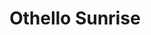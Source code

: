 ---
layout: product
product_id: 2062544797758
id: 2062544797758
title: Othello Sunrise
body_html: >-
  <p>Shot just beside the Othello Tunnels in BC, 2017.</p>

  <p>An early morning trip out to the tunnels in order to catch the sunrise was well worth the drive. As soon as we arrived we saw the sun quickly begin to show itself over the eastern mountains in the distance.</p>

  <p> </p>
vendor: Connell McCarthy
product_type: Posters, Prints, & Visual Artwork
created_at: 2019-03-17T13:24:20-04:00
handle: othello-sunrise
updated_at: 2022-11-23T20:01:34-05:00
published_at: 2018-08-22T19:38:24-04:00
template_suffix: ""
status: active
published_scope: global
tags: Batch 03, mountain, mountains, Print, River, snow, sunrise, water, winter
admin_graphql_api_id: gid://shopify/Product/2062544797758
variants:
  - product_id: 2062544797758
    id: 39577146064958
    title: 8x10” / Full Colour
    price: "35.00"
    sku: CM-PP-B3-06-XXS-FC
    position: 1
    inventory_policy: continue
    compare_at_price: null
    fulfillment_service: manual
    inventory_management: shopify
    option1: 8x10”
    option2: Full Colour
    option3: null
    created_at: 2021-09-01T14:17:08-04:00
    updated_at: 2022-02-07T15:56:56-05:00
    taxable: true
    barcode: ""
    grams: 208
    image_id: 6301796925502
    weight: 0.208
    weight_unit: kg
    inventory_item_id: 41671586709566
    inventory_quantity: 100
    old_inventory_quantity: 100
    requires_shipping: true
    admin_graphql_api_id: gid://shopify/ProductVariant/39577146064958
  - product_id: 2062544797758
    id: 39577146097726
    title: 8x10” / Black & White
    price: "35.00"
    sku: CM-PP-B3-06-XXS-BW
    position: 2
    inventory_policy: continue
    compare_at_price: null
    fulfillment_service: manual
    inventory_management: shopify
    option1: 8x10”
    option2: Black & White
    option3: null
    created_at: 2021-09-01T14:17:08-04:00
    updated_at: 2022-02-07T15:56:55-05:00
    taxable: true
    barcode: ""
    grams: 208
    image_id: 6301796859966
    weight: 0.208
    weight_unit: kg
    inventory_item_id: 41671586742334
    inventory_quantity: 100
    old_inventory_quantity: 100
    requires_shipping: true
    admin_graphql_api_id: gid://shopify/ProductVariant/39577146097726
  - product_id: 2062544797758
    id: 39577146130494
    title: 8.5x11” / Full Colour
    price: "35.00"
    sku: CM-PP-B3-06-XS-FC
    position: 3
    inventory_policy: continue
    compare_at_price: null
    fulfillment_service: manual
    inventory_management: shopify
    option1: 8.5x11”
    option2: Full Colour
    option3: null
    created_at: 2021-09-01T14:17:08-04:00
    updated_at: 2022-02-07T15:56:55-05:00
    taxable: true
    barcode: ""
    grams: 208
    image_id: 6301796925502
    weight: 0.208
    weight_unit: kg
    inventory_item_id: 41671586775102
    inventory_quantity: 100
    old_inventory_quantity: 100
    requires_shipping: true
    admin_graphql_api_id: gid://shopify/ProductVariant/39577146130494
  - product_id: 2062544797758
    id: 39577146163262
    title: 8.5x11” / Black & White
    price: "35.00"
    sku: CM-PP-B3-06-XS-BW
    position: 4
    inventory_policy: continue
    compare_at_price: null
    fulfillment_service: manual
    inventory_management: shopify
    option1: 8.5x11”
    option2: Black & White
    option3: null
    created_at: 2021-09-01T14:17:08-04:00
    updated_at: 2022-02-07T15:56:55-05:00
    taxable: true
    barcode: ""
    grams: 208
    image_id: 6301796859966
    weight: 0.208
    weight_unit: kg
    inventory_item_id: 41671586807870
    inventory_quantity: 100
    old_inventory_quantity: 100
    requires_shipping: true
    admin_graphql_api_id: gid://shopify/ProductVariant/39577146163262
  - product_id: 2062544797758
    id: 39577146196030
    title: 13x19” / Full Colour
    price: "40.00"
    sku: CM-PP-B3-06-S-FC
    position: 5
    inventory_policy: continue
    compare_at_price: null
    fulfillment_service: manual
    inventory_management: shopify
    option1: 13x19”
    option2: Full Colour
    option3: null
    created_at: 2021-09-01T14:17:08-04:00
    updated_at: 2022-02-07T15:56:55-05:00
    taxable: true
    barcode: ""
    grams: 208
    image_id: 6301796925502
    weight: 0.208
    weight_unit: kg
    inventory_item_id: 41671586840638
    inventory_quantity: 100
    old_inventory_quantity: 100
    requires_shipping: true
    admin_graphql_api_id: gid://shopify/ProductVariant/39577146196030
  - product_id: 2062544797758
    id: 39577146228798
    title: 13x19” / Black & White
    price: "40.00"
    sku: CM-PP-B3-06-S-BW
    position: 6
    inventory_policy: continue
    compare_at_price: null
    fulfillment_service: manual
    inventory_management: shopify
    option1: 13x19”
    option2: Black & White
    option3: null
    created_at: 2021-09-01T14:17:08-04:00
    updated_at: 2022-02-07T15:57:02-05:00
    taxable: true
    barcode: ""
    grams: 208
    image_id: 6301796859966
    weight: 0.208
    weight_unit: kg
    inventory_item_id: 41671586873406
    inventory_quantity: 100
    old_inventory_quantity: 100
    requires_shipping: true
    admin_graphql_api_id: gid://shopify/ProductVariant/39577146228798
  - product_id: 2062544797758
    id: 39577146261566
    title: 16x20” / Full Colour
    price: "50.00"
    sku: CM-PP-B3-06-M-FC
    position: 7
    inventory_policy: continue
    compare_at_price: null
    fulfillment_service: manual
    inventory_management: shopify
    option1: 16x20”
    option2: Full Colour
    option3: null
    created_at: 2021-09-01T14:17:08-04:00
    updated_at: 2022-02-07T15:57:01-05:00
    taxable: true
    barcode: ""
    grams: 208
    image_id: 6301796925502
    weight: 0.208
    weight_unit: kg
    inventory_item_id: 41671586906174
    inventory_quantity: 100
    old_inventory_quantity: 100
    requires_shipping: true
    admin_graphql_api_id: gid://shopify/ProductVariant/39577146261566
  - product_id: 2062544797758
    id: 39577146294334
    title: 16x20” / Black & White
    price: "50.00"
    sku: CM-PP-B3-06-M-BW
    position: 8
    inventory_policy: continue
    compare_at_price: null
    fulfillment_service: manual
    inventory_management: shopify
    option1: 16x20”
    option2: Black & White
    option3: null
    created_at: 2021-09-01T14:17:08-04:00
    updated_at: 2022-02-07T15:57:01-05:00
    taxable: true
    barcode: ""
    grams: 208
    image_id: 6301796859966
    weight: 0.208
    weight_unit: kg
    inventory_item_id: 41671586938942
    inventory_quantity: 100
    old_inventory_quantity: 100
    requires_shipping: true
    admin_graphql_api_id: gid://shopify/ProductVariant/39577146294334
  - product_id: 2062544797758
    id: 39577146327102
    title: 20x24” / Full Colour
    price: "60.00"
    sku: CM-PP-B3-06-L-FC
    position: 9
    inventory_policy: continue
    compare_at_price: null
    fulfillment_service: manual
    inventory_management: shopify
    option1: 20x24”
    option2: Full Colour
    option3: null
    created_at: 2021-09-01T14:17:09-04:00
    updated_at: 2022-02-07T15:57:02-05:00
    taxable: true
    barcode: ""
    grams: 208
    image_id: 6301796925502
    weight: 0.208
    weight_unit: kg
    inventory_item_id: 41671586971710
    inventory_quantity: 100
    old_inventory_quantity: 100
    requires_shipping: true
    admin_graphql_api_id: gid://shopify/ProductVariant/39577146327102
  - product_id: 2062544797758
    id: 39577146359870
    title: 20x24” / Black & White
    price: "60.00"
    sku: CM-PP-B3-06-L-BW
    position: 10
    inventory_policy: continue
    compare_at_price: null
    fulfillment_service: manual
    inventory_management: shopify
    option1: 20x24”
    option2: Black & White
    option3: null
    created_at: 2021-09-01T14:17:09-04:00
    updated_at: 2022-02-07T15:57:01-05:00
    taxable: true
    barcode: ""
    grams: 208
    image_id: 6301796859966
    weight: 0.208
    weight_unit: kg
    inventory_item_id: 41671587004478
    inventory_quantity: 100
    old_inventory_quantity: 100
    requires_shipping: true
    admin_graphql_api_id: gid://shopify/ProductVariant/39577146359870
  - product_id: 2062544797758
    id: 39577146392638
    title: 20x30” / Full Colour
    price: "70.00"
    sku: CM-PP-B3-06-XL-FC
    position: 11
    inventory_policy: continue
    compare_at_price: null
    fulfillment_service: manual
    inventory_management: shopify
    option1: 20x30”
    option2: Full Colour
    option3: null
    created_at: 2021-09-01T14:17:09-04:00
    updated_at: 2022-02-07T15:57:01-05:00
    taxable: true
    barcode: ""
    grams: 208
    image_id: 6301796925502
    weight: 0.208
    weight_unit: kg
    inventory_item_id: 41671587037246
    inventory_quantity: 100
    old_inventory_quantity: 100
    requires_shipping: true
    admin_graphql_api_id: gid://shopify/ProductVariant/39577146392638
  - product_id: 2062544797758
    id: 39577146425406
    title: 20x30” / Black & White
    price: "70.00"
    sku: CM-PP-B3-06-XL-BW
    position: 12
    inventory_policy: continue
    compare_at_price: null
    fulfillment_service: manual
    inventory_management: shopify
    option1: 20x30”
    option2: Black & White
    option3: null
    created_at: 2021-09-01T14:17:09-04:00
    updated_at: 2022-02-07T15:57:01-05:00
    taxable: true
    barcode: ""
    grams: 208
    image_id: 6301796859966
    weight: 0.208
    weight_unit: kg
    inventory_item_id: 41671587070014
    inventory_quantity: 100
    old_inventory_quantity: 100
    requires_shipping: true
    admin_graphql_api_id: gid://shopify/ProductVariant/39577146425406
  - product_id: 2062544797758
    id: 39577146458174
    title: 24x36” / Full Colour
    price: "90.00"
    sku: CM-PP-B3-06-XXL-FC
    position: 13
    inventory_policy: continue
    compare_at_price: null
    fulfillment_service: manual
    inventory_management: shopify
    option1: 24x36”
    option2: Full Colour
    option3: null
    created_at: 2021-09-01T14:17:09-04:00
    updated_at: 2022-02-07T15:57:06-05:00
    taxable: true
    barcode: ""
    grams: 208
    image_id: 6301796925502
    weight: 0.208
    weight_unit: kg
    inventory_item_id: 41671587102782
    inventory_quantity: 100
    old_inventory_quantity: 100
    requires_shipping: true
    admin_graphql_api_id: gid://shopify/ProductVariant/39577146458174
  - product_id: 2062544797758
    id: 39577146490942
    title: 24x36” / Black & White
    price: "90.00"
    sku: CM-PP-B3-06-XXL-BW
    position: 14
    inventory_policy: continue
    compare_at_price: null
    fulfillment_service: manual
    inventory_management: shopify
    option1: 24x36”
    option2: Black & White
    option3: null
    created_at: 2021-09-01T14:17:09-04:00
    updated_at: 2022-02-07T15:57:05-05:00
    taxable: true
    barcode: ""
    grams: 208
    image_id: 6301796859966
    weight: 0.208
    weight_unit: kg
    inventory_item_id: 41671587135550
    inventory_quantity: 100
    old_inventory_quantity: 100
    requires_shipping: true
    admin_graphql_api_id: gid://shopify/ProductVariant/39577146490942
  - product_id: 2062544797758
    id: 39577146523710
    title: 30x40” / Full Colour
    price: "100.00"
    sku: CM-PP-B3-06-XXXL-FC
    position: 15
    inventory_policy: continue
    compare_at_price: null
    fulfillment_service: manual
    inventory_management: shopify
    option1: 30x40”
    option2: Full Colour
    option3: null
    created_at: 2021-09-01T14:17:09-04:00
    updated_at: 2022-02-07T15:57:05-05:00
    taxable: true
    barcode: ""
    grams: 208
    image_id: 6301796925502
    weight: 0.208
    weight_unit: kg
    inventory_item_id: 41671587168318
    inventory_quantity: 100
    old_inventory_quantity: 100
    requires_shipping: true
    admin_graphql_api_id: gid://shopify/ProductVariant/39577146523710
  - product_id: 2062544797758
    id: 39577146556478
    title: 30x40” / Black & White
    price: "100.00"
    sku: CM-PP-B3-06-XXXL-BW
    position: 16
    inventory_policy: continue
    compare_at_price: null
    fulfillment_service: manual
    inventory_management: shopify
    option1: 30x40”
    option2: Black & White
    option3: null
    created_at: 2021-09-01T14:17:09-04:00
    updated_at: 2022-02-07T15:57:05-05:00
    taxable: true
    barcode: ""
    grams: 208
    image_id: 6301796859966
    weight: 0.208
    weight_unit: kg
    inventory_item_id: 41671587201086
    inventory_quantity: 100
    old_inventory_quantity: 100
    requires_shipping: true
    admin_graphql_api_id: gid://shopify/ProductVariant/39577146556478
options:
  - product_id: 2062544797758
    id: 2805830713406
    name: Size
    position: 1
    values:
      - 8x10”
      - 8.5x11”
      - 13x19”
      - 16x20”
      - 20x24”
      - 20x30”
      - 24x36”
      - 30x40”
  - product_id: 2062544797758
    id: 8589985054782
    name: Color
    position: 2
    values:
      - Full Colour
      - Black & White
images:
  - product_id: 2062544797758
    id: 6301796925502
    position: 1
    created_at: 2019-03-17T13:24:32-04:00
    updated_at: 2019-10-20T18:44:17-04:00
    alt: null
    width: 1000
    height: 1500
    src: https://cdn.shopify.com/s/files/1/1624/2355/products/Othello-Sunrise---Product-2019.jpg?v=1571611457
    variant_ids:
      - 39577146064958
      - 39577146130494
      - 39577146196030
      - 39577146261566
      - 39577146327102
      - 39577146392638
      - 39577146458174
      - 39577146523710
    admin_graphql_api_id: gid://shopify/ProductImage/6301796925502
  - product_id: 2062544797758
    id: 6301796859966
    position: 2
    created_at: 2019-03-17T13:24:31-04:00
    updated_at: 2019-10-20T18:44:17-04:00
    alt: null
    width: 1000
    height: 1500
    src: https://cdn.shopify.com/s/files/1/1624/2355/products/Othello-Sunrise---Product-2019-B_W.jpg?v=1571611457
    variant_ids:
      - 39577146097726
      - 39577146163262
      - 39577146228798
      - 39577146294334
      - 39577146359870
      - 39577146425406
      - 39577146490942
      - 39577146556478
    admin_graphql_api_id: gid://shopify/ProductImage/6301796859966
  - product_id: 2062544797758
    id: 28230218317886
    position: 3
    created_at: 2021-05-04T20:25:57-04:00
    updated_at: 2021-05-04T20:25:57-04:00
    alt: null
    width: 2000
    height: 1800
    src: https://cdn.shopify.com/s/files/1/1624/2355/products/PAR_02_0001_17e8ea21-90c1-4d60-9b9f-29ab9ae06db8.png?v=1620174357
    variant_ids: []
    admin_graphql_api_id: gid://shopify/ProductImage/28230218317886
  - product_id: 2062544797758
    id: 29846614212670
    position: 4
    created_at: 2022-11-23T20:01:34-05:00
    updated_at: 2022-11-23T20:01:34-05:00
    alt: null
    width: 1306
    height: 1971
    src: https://cdn.shopify.com/s/files/1/1624/2355/products/OthelloSunrise_Colour.jpg?v=1669251694
    variant_ids: []
    admin_graphql_api_id: gid://shopify/ProductImage/29846614212670
image:
  product_id: 2062544797758
  id: 6301796925502
  position: 1
  created_at: 2019-03-17T13:24:32-04:00
  updated_at: 2019-10-20T18:44:17-04:00
  alt: null
  width: 1000
  height: 1500
  src: https://cdn.shopify.com/s/files/1/1624/2355/products/Othello-Sunrise---Product-2019.jpg?v=1571611457
  variant_ids:
    - 39577146064958
    - 39577146130494
    - 39577146196030
    - 39577146261566
    - 39577146327102
    - 39577146392638
    - 39577146458174
    - 39577146523710
  admin_graphql_api_id: gid://shopify/ProductImage/6301796925502

---